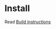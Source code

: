 # Install #

Read [Build instructions](https://github.com/romiras/BlackBox-Component-Framework/wiki/Build-instructions)
